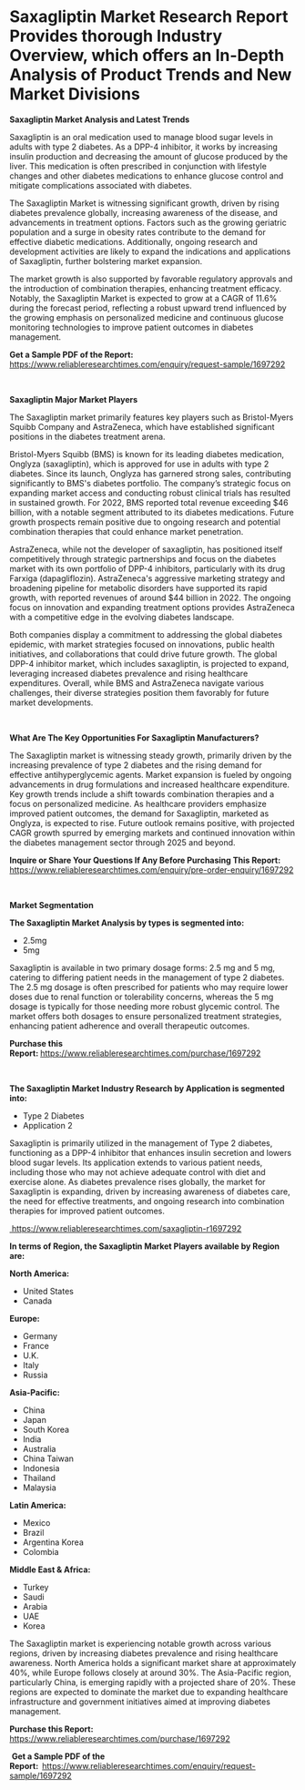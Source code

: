 <p><h1>Saxagliptin Market Research Report Provides thorough Industry Overview, which offers an In-Depth Analysis of Product Trends and New Market Divisions</h1></p><p><strong>Saxagliptin Market Analysis and Latest Trends</strong></p>
<p><p>Saxagliptin is an oral medication used to manage blood sugar levels in adults with type 2 diabetes. As a DPP-4 inhibitor, it works by increasing insulin production and decreasing the amount of glucose produced by the liver. This medication is often prescribed in conjunction with lifestyle changes and other diabetes medications to enhance glucose control and mitigate complications associated with diabetes. </p><p>The Saxagliptin Market is witnessing significant growth, driven by rising diabetes prevalence globally, increasing awareness of the disease, and advancements in treatment options. Factors such as the growing geriatric population and a surge in obesity rates contribute to the demand for effective diabetic medications. Additionally, ongoing research and development activities are likely to expand the indications and applications of Saxagliptin, further bolstering market expansion.</p><p>The market growth is also supported by favorable regulatory approvals and the introduction of combination therapies, enhancing treatment efficacy. Notably, the Saxagliptin Market is expected to grow at a CAGR of 11.6% during the forecast period, reflecting a robust upward trend influenced by the growing emphasis on personalized medicine and continuous glucose monitoring technologies to improve patient outcomes in diabetes management.</p></p>
<p><strong>Get a Sample PDF of the Report:&nbsp;</strong> <a href="https://www.reliableresearchtimes.com/enquiry/request-sample/1697292?utm_campaign=3116&utm_medium=2&utm_source=Github&utm_content=ia&utm_term=19042025&utm_id=saxagliptin">https://www.reliableresearchtimes.com/enquiry/request-sample/1697292</a></p>
<p>&nbsp;</p>
<p><strong>Saxagliptin Major Market Players</strong></p>
<p><p>The Saxagliptin market primarily features key players such as Bristol-Myers Squibb Company and AstraZeneca, which have established significant positions in the diabetes treatment arena.</p><p>Bristol-Myers Squibb (BMS) is known for its leading diabetes medication, Onglyza (saxagliptin), which is approved for use in adults with type 2 diabetes. Since its launch, Onglyza has garnered strong sales, contributing significantly to BMS's diabetes portfolio. The company’s strategic focus on expanding market access and conducting robust clinical trials has resulted in sustained growth. For 2022, BMS reported total revenue exceeding $46 billion, with a notable segment attributed to its diabetes medications. Future growth prospects remain positive due to ongoing research and potential combination therapies that could enhance market penetration.</p><p>AstraZeneca, while not the developer of saxagliptin, has positioned itself competitively through strategic partnerships and focus on the diabetes market with its own portfolio of DPP-4 inhibitors, particularly with its drug Farxiga (dapagliflozin). AstraZeneca's aggressive marketing strategy and broadening pipeline for metabolic disorders have supported its rapid growth, with reported revenues of around $44 billion in 2022. The ongoing focus on innovation and expanding treatment options provides AstraZeneca with a competitive edge in the evolving diabetes landscape.</p><p>Both companies display a commitment to addressing the global diabetes epidemic, with market strategies focused on innovations, public health initiatives, and collaborations that could drive future growth. The global DPP-4 inhibitor market, which includes saxagliptin, is projected to expand, leveraging increased diabetes prevalence and rising healthcare expenditures. Overall, while BMS and AstraZeneca navigate various challenges, their diverse strategies position them favorably for future market developments.</p></p>
<p>&nbsp;</p>
<p><strong>What Are The Key Opportunities For Saxagliptin Manufacturers?</strong></p>
<p><p>The Saxagliptin market is witnessing steady growth, primarily driven by the increasing prevalence of type 2 diabetes and the rising demand for effective antihyperglycemic agents. Market expansion is fueled by ongoing advancements in drug formulations and increased healthcare expenditure. Key growth trends include a shift towards combination therapies and a focus on personalized medicine. As healthcare providers emphasize improved patient outcomes, the demand for Saxagliptin, marketed as Onglyza, is expected to rise. Future outlook remains positive, with projected CAGR growth spurred by emerging markets and continued innovation within the diabetes management sector through 2025 and beyond.</p></p>
<p><strong>Inquire or Share Your Questions If Any Before Purchasing This Report:</strong> <a href="https://www.reliableresearchtimes.com/enquiry/pre-order-enquiry/1697292?utm_campaign=3116&utm_medium=2&utm_source=Github&utm_content=ia&utm_term=19042025&utm_id=saxagliptin">https://www.reliableresearchtimes.com/enquiry/pre-order-enquiry/1697292</a></p>
<p>&nbsp;</p>
<p><strong>Market Segmentation</strong></p>
<p><strong>The Saxagliptin Market Analysis by types is segmented into:</strong></p>
<p><ul><li>2.5mg</li><li>5mg</li></ul></p>
<p><p>Saxagliptin is available in two primary dosage forms: 2.5 mg and 5 mg, catering to differing patient needs in the management of type 2 diabetes. The 2.5 mg dosage is often prescribed for patients who may require lower doses due to renal function or tolerability concerns, whereas the 5 mg dosage is typically for those needing more robust glycemic control. The market offers both dosages to ensure personalized treatment strategies, enhancing patient adherence and overall therapeutic outcomes.</p></p>
<p><strong>Purchase this Report:&nbsp;</strong><a href="https://www.reliableresearchtimes.com/purchase/1697292?utm_campaign=3116&utm_medium=2&utm_source=Github&utm_content=ia&utm_term=19042025&utm_id=saxagliptin">https://www.reliableresearchtimes.com/purchase/1697292</a></p>
<p>&nbsp;</p>
<p><strong>The Saxagliptin Market Industry Research by Application is segmented into:</strong></p>
<p><ul><li>Type 2 Diabetes</li><li>Application 2</li></ul></p>
<p><p>Saxagliptin is primarily utilized in the management of Type 2 diabetes, functioning as a DPP-4 inhibitor that enhances insulin secretion and lowers blood sugar levels. Its application extends to various patient needs, including those who may not achieve adequate control with diet and exercise alone. As diabetes prevalence rises globally, the market for Saxagliptin is expanding, driven by increasing awareness of diabetes care, the need for effective treatments, and ongoing research into combination therapies for improved patient outcomes.</p></p>
<p><a href="https://www.reliableresearchtimes.com/saxagliptin-r1697292?utm_campaign=3116&utm_medium=2&utm_source=Github&utm_content=ia&utm_term=19042025&utm_id=saxagliptin">&nbsp;https://www.reliableresearchtimes.com/saxagliptin-r1697292</a></p>
<p><strong>In terms of Region, the Saxagliptin Market Players available by Region are:</strong></p>
<p>
    <p> <strong> North America: </strong>
        <ul>
            <li>United States</li>
            <li>Canada</li>
        </ul>
        </p> 
    <p> <strong> Europe: </strong>
        <ul>
            <li>Germany</li>
            <li>France</li>
            <li>U.K.</li>
            <li>Italy</li>
            <li>Russia</li>
        </ul>
        </p> 
    <p> <strong> Asia-Pacific: </strong>
        <ul>
            <li>China</li>
            <li>Japan</li>
            <li>South Korea</li>
            <li>India</li>
            <li>Australia</li>
            <li>China Taiwan</li>
            <li>Indonesia</li>
            <li>Thailand</li>
            <li>Malaysia</li>
        </ul>
        </p> 
    <p> <strong> Latin America: </strong>
        <ul>
            <li>Mexico</li>
            <li>Brazil</li>
            <li>Argentina Korea</li>
            <li>Colombia</li>
        </ul>
        </p> 
    <p> <strong> Middle East & Africa: </strong>
        <ul>
            <li>Turkey</li>
            <li>Saudi</li>
            <li>Arabia</li>
            <li>UAE</li>
            <li>Korea</li>
        </ul>
    </p>
    </p>
<p><p>The Saxagliptin market is experiencing notable growth across various regions, driven by increasing diabetes prevalence and rising healthcare awareness. North America holds a significant market share at approximately 40%, while Europe follows closely at around 30%. The Asia-Pacific region, particularly China, is emerging rapidly with a projected share of 20%. These regions are expected to dominate the market due to expanding healthcare infrastructure and government initiatives aimed at improving diabetes management.</p></p>
<p><strong>Purchase this Report: </strong><a href="https://www.reliableresearchtimes.com/purchase/1697292?utm_campaign=3116&utm_medium=2&utm_source=Github&utm_content=ia&utm_term=19042025&utm_id=saxagliptin">https://www.reliableresearchtimes.com/purchase/1697292</a></p>
<p>&nbsp;<strong>Get a Sample PDF of the Report:&nbsp;&nbsp;</strong><a href="https://www.reliableresearchtimes.com/enquiry/request-sample/1697292?utm_campaign=3116&utm_medium=2&utm_source=Github&utm_content=ia&utm_term=19042025&utm_id=saxagliptin">https://www.reliableresearchtimes.com/enquiry/request-sample/1697292</a></p>
<p><strong></strong></p>
<p><p></p><p></p><p></p></p>